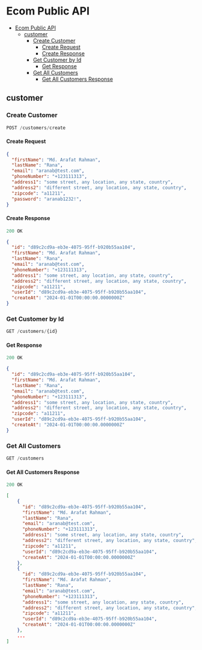 # Ecom Public API

- [Ecom Public API](#ecom-public-api)
  - [customer](#customer)
    - [Create Customer](#create-customer)
      - [Create Request](#create-request)
      - [Create Response](#create-response)
    - [Get Customer by Id](#get-customer-by-id)
      - [Get Response](#get-response)
    - [Get All Customers](#get-all-customers)
      - [Get All Customers Response](#get-all-customers-response)

## customer

### Create Customer

```js
POST /customers/create
```

#### Create Request

```json
{
  "firstName": "Md. Arafat Rahman",
  "lastName": "Rana",
  "email": "aranab@test.com",
  "phoneNumber": "+123111313",
  "address1": "some street, any location, any state, country",
  "address2": "different street, any location, any state, country",
  "zipcode": "a11211",
  "password": "aranab1232!",
}
```

#### Create Response

```js
200 OK
```

```json
{
  "id": "d89c2cd9a-eb3e-4075-95ff-b920b55aa104",
  "firstName": "Md. Arafat Rahman",
  "lastName": "Rana",
  "email": "aranab@test.com",
  "phoneNumber": "+123111313",
  "address1": "some street, any location, any state, country",
  "address2": "different street, any location, any state, country",
  "zipcode": "a11211",
  "userId": "d89c2cd9a-eb3e-4075-95ff-b920b55aa104",
  "createAt": "2024-01-01T00:00:00.0000000Z"
}
```

### Get Customer by Id

```js
GET /customers/{id}
```

#### Get Response

```js
200 OK
```

```json
{
  "id": "d89c2cd9a-eb3e-4075-95ff-b920b55aa104",
  "firstName": "Md. Arafat Rahman",
  "lastName": "Rana",
  "email": "aranab@test.com",
  "phoneNumber": "+123111313",
  "address1": "some street, any location, any state, country",
  "address2": "different street, any location, any state, country",
  "zipcode": "a11211",
  "userId": "d89c2cd9a-eb3e-4075-95ff-b920b55aa104",
  "createAt": "2024-01-01T00:00:00.0000000Z"
}
```

### Get All Customers

```js
GET /customers
```

#### Get All Customers Response

```js
200 OK
```

```json
[
    {
      "id": "d89c2cd9a-eb3e-4075-95ff-b920b55aa104",
      "firstName": "Md. Arafat Rahman",
      "lastName": "Rana",
      "email": "aranab@test.com",
      "phoneNumber": "+123111313",
      "address1": "some street, any location, any state, country",
      "address2": "different street, any location, any state, country",
      "zipcode": "a11211",
      "userId": "d89c2cd9a-eb3e-4075-95ff-b920b55aa104",
      "createAt": "2024-01-01T00:00:00.0000000Z"
    },
    {
      "id": "d89c2cd9a-eb3e-4075-95ff-b920b55aa104",
      "firstName": "Md. Arafat Rahman",
      "lastName": "Rana",
      "email": "aranab@test.com",
      "phoneNumber": "+123111313",
      "address1": "some street, any location, any state, country",
      "address2": "different street, any location, any state, country",
      "zipcode": "a11211",
      "userId": "d89c2cd9a-eb3e-4075-95ff-b920b55aa104",
      "createAt": "2024-01-01T00:00:00.0000000Z"
    },
    ...
]
```
